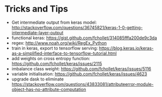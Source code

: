 # Tricks and Tips

- Get intermediate output from keras model: http://stackoverflow.com/questions/36745821/keras-1-0-getting-intermediate-layer-output
- functional keras: https://gist.github.com/fchollet/314085fffa200de9c3da
- regex: http://www.noah.org/wiki/RegEx_Python
- train in keras, export to tensorflow serving: https://blog.keras.io/keras-as-a-simplified-interface-to-tensorflow-tutorial.html
- add weights on cross entropy function: https://github.com/fchollet/keras/issues/2115
- imbalance class weight: https://github.com/fchollet/keras/issues/5116
- variable initialisation: https://github.com/fchollet/keras/issues/4623
- upgrade dask to eliminate https://stackoverflow.com/questions/43833081/attributeerror-module-object-has-no-attribute-computation

